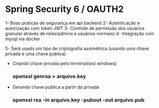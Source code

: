 # Spring Security 6 / OAUTH2

1- Boas praticas de segurança em api backend
2- Autenticação e autorização com token JWT
3- Controle de permissão dos usuários granular através de roles(admins e usuários normais)
4- Integração com mysql via docker

5- Será usado um tipo de criptografia assimétrica (usando uma chave privada e uma chave publica)
 * Criando chave privada pelo terminal(wsl windows) 
	### openssl genrsa > arquivo.key
 * Gerando chave publica a partir da privada
	### openssl rsa -in arquivo.key -pubout -out arquivo.pub  

